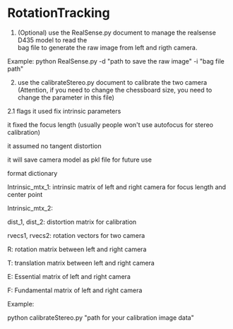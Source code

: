 # RotationTracking

1. (Optional) use the RealSense.py document to manage the realsense D435 model to read the     
bag file to generate the raw image from left and rigth camera.

Example:
python RealSense.py -d "path to save the raw image" -i "bag file path"

2. use the calibrateStereo.py document to calibrate the two camera
(Attention, if you need to change the chessboard size, you need to change the parameter in this file)

2.1 flags
it used fix intrinsic parameters

it fixed the focus length (usually people won't use autofocus for stereo calibration)

it assumed no tangent distortion

it will save camera model as pkl file for future use

format dictionary

Intrinsic_mtx_1: intrinsic matrix of left and right camera for focus length and center point

Intrinsic_mtx_2:

dist_1, dist_2: distortion matrix for calibration

rvecs1, rvecs2: rotation vectors for two camera

R: rotation matrix between left and right camera

T: translation matrix between left and right camera

E: Essential matrix of left and right camera

F: Fundamental matrix of left and right camera



Example:

python calibrateStereo.py "path for your calibration image data"
